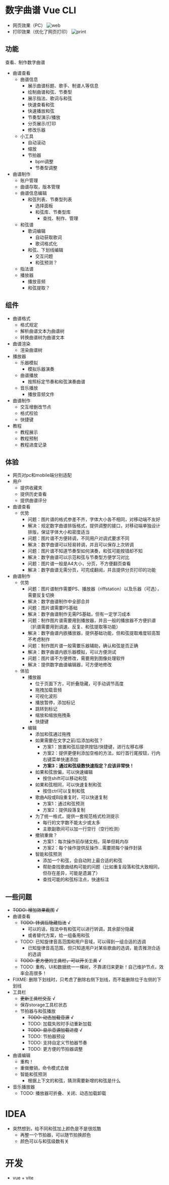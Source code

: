 # 数字曲谱 Vue CLI
- 网页效果（PC）
![web](./images/web.jpg)
- 打印效果（优化了网页打印）
![print](./images/print.jpg)
## 功能
查看、制作数字曲谱
- 曲谱查看
  - 曲谱信息
    - 展示曲谱标题、歌手、制谱人等信息
    - 绘制曲谱和弦、节奏型
    - 展示指法、歌词与和弦
    - 快速查看和弦
    - 快速播放和弦
    - 节奏型演示/播放
    - 分页展示/打印
    - 修改乐器
  - 小工具
    - 自动滚动
    - 缩放
    - 节拍器
      - bpm调整
      - 节奏型调整
- 曲谱制作
  - 账户管理
  - 曲谱存取，版本管理
  - 曲谱信息编辑
    - 和弦列表、节奏型列表
      - 选择面板
      - 和弦库、节奏型库
        - 查找、制作、管理
  - 和弦谱
    - 歌词编辑
      - 自动获取歌词
      - 歌词格式化
    - 和弦、下划线编辑
      - 交互问题
      - 和弦预测？
  - 指法谱
  - 播放器
    - 播放音频
    - 和弦提取？
    
## 组件
- 曲谱格式
  - 格式规定
  - 解析曲谱文本为曲谱树
  - 转换曲谱树为曲谱文本
- 曲谱渲染
  - 渲染曲谱树
- 播放器
  - 乐器模拟
    - 模拟乐器演奏
  - 曲谱播放
    - 按照标定节奏和和弦演奏曲谱
  - 音乐播放
    - 播放音频文件
- 曲谱制作
  - 交互增删改节点
  - 格式校验
  - 快捷键
- 教程
  - 教程展示
  - 教程预制
  - 教程进度记录

## 体验
- 网页对pc和mobile端分别适配
- 用户
  - 提供收藏夹
  - 提供历史查看
  - 提供曲谱评分
- 曲谱查看
  - 优势
    - 问题：图片谱的格式参差不齐，字体大小各不相同，对移动端不友好
    - 解决：规定数字曲谱排版格式，提供调整的接口，对移动端单独设计排版，保证字体大小和密度适当
    - 问题：图片谱不方便转调，不同用户对调式要求不同
    - 解决：数字曲谱可以轻易转调，并且可以保存上次转调
    - 问题：图片谱不知道节奏型如何演奏，和弦可能按错却不知
    - 解决：数字曲谱可以示范和弦与节奏型方便学习对比
    - 问题：图片谱一般是A4大小，分页，不方便翻页查看
    - 解决：数字曲谱无需分页，可完成翻阅，并且提供分页打印的功能
- 曲谱制作
  - 优势
    - 问题：图片谱制作需要PS、播放器（riffstation）以及乐器（可选），需要反复切换
    - 解决：数字曲谱制作中全部合并
    - 问题：图片谱需要PS基础
    - 解决：数字曲谱制作无需PS基础，但有一定学习成本
    - 问题：制作图片谱需要用到播放器，并且一般的播放器不方便扒谱（扒谱需要用到调速、反复、和弦提取等功能）
    - 解决：数字曲谱内嵌播放器，提供基础功能，但和弦提取难度较高暂不考虑制作
    - 问题：制作图片谱一般需要乐器辅助，确认和弦是否正确
    - 解决：数字曲谱内嵌乐器模拟，可以方便测试
    - 问题：图片谱不方便修改，需要用到图像处理软件
    - 解决：提供数字曲谱编辑器，可方便地修改
  - 体验
    - 播放器
      - 位于页面下方，可折叠隐藏，可手动调节高度
      - 拖拽加载音频
      - 可视化波形
      - 播放暂停，添加标记
      - 跳转到标记
      - 缩放和缩放拖拽条
      - 快捷键
    - 编辑
      - 添加和弦通过拖拽
      - 如果需要在文字之前/后添加和弦？
        - 方案1：放置和弦后提供按钮/快捷键，进行左移右移
        - 方案2：提供更便利添加空格的方法，如行首行尾按钮，行内右键菜单快速添加
        - **方案3：通过和弦级数快速指定？应该非常快！**
      - 如果和弦放偏，可以快速编辑
        - 按住shift可以移动和弦
      - 如果和弦相同，可以快速复制和弦
        - 按住ctrl可以复制和弦
      - 歌曲A段或B段重复时，可以快速复制
        - 方案1：通过和弦预测
        - 方案2：提供段落复制
      - 为了统一格式，提供一套规范格式检测提示
        - 每行的文字数不能太少或太多
        - 主歌副歌间可以加一行空行（空行检测）
      - 撤销重做？
        - 方案1：每次操作前存储文档，简单但耗内存
        - 方案2：每个操作提供反操作...需要把每个操作封装
      - 智能和弦预测
        - 添加一个和弦，会自动附上最合适的和弦
        - 帮助查找歌曲结构可能的问题（比如重复段落和弦大致相同，但存在差异，可能是遗漏了）
        - 查找可能的和弦标注点，快速标注
## 一些问题
- ~~TODO: 增加效果截图~~ √
- 曲谱查看
  - ~~TODO: 转调后隐藏指法~~ √
    - 可以的话，指法中有和弦可以进行转调，其余部分隐藏
    - 或者替代方案，给一组备用和弦
  - TODO: 已知旋律音高范围和用户音域，可以得到一组合适的选调
    - 已知旋律音高范围，但只知道用户对某些歌曲的选调，能否推测合适的选调
  - ~~TODO: 更方便的工具栏，可以开关工具~~ √
  - TODO: 重构，UI和数据统一一棵树，不靠递归来更新！自己维护节点，效率会高很多！
- FIXME: 删除下划线时，只考虑了删除右侧下划线，而不能删除位于左侧的下划线
- 工具栏
  - ~~更新工具栏交互~~ √
  - 保存storage工具栏状态
  - 节拍器与和弦播放
    - ~~TODO: 动态加载音源~~ √
    - TODO: 加载失败时手动重新加载
    - ~~TODO: 显示音源加载进度~~ √
    - TODO: 节拍器预设
    - TODO: 支持自定义节拍器节奏
    - TODO: 更方便的节拍器调整
- 曲谱编辑
  - 重构！
  - 重做撤销，命令模式去做
  - 智能和弦预测
    - 根据上下文的和弦，猜测需要新增的和弦是什么
- 音乐播放器
  - TODO: 播放器可折叠、关闭、动态加载卸载

# IDEA
- 突然想到，给不同和弦加上颜色是不是很炫酷
  - 再整一个节拍器，可以随节拍换颜色
  - 颜色可以与和弦级数有关

# 开发
- vue + vite